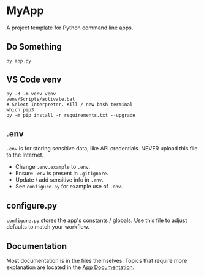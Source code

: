 # MyApp

A project template for Python command line apps.


## Do Something

```
py app.py
```

## VS Code venv

```
py -3 -m venv venv
venv/Scripts/activate.bat
# Select Interpreter. Kill / new bash terminal
which pip3
py -m pip install -r requirements.txt --upgrade
```

## .env

`.env` is for storing sensitive data, like API credentials. NEVER upload this file to the Internet. 

* Change `.env.example` to `.env`.
* Ensure `.env` is present in `.gitignore`.
* Update / add sensitive info in `.env`. 
* See `configure.py` for example use of `.env`. 


## configure.py

`configure.py` stores the app's constants / globals. Use this file to adjust defaults to match your workflow. 


## Documentation

Most documentation is in the files themselves. Topics that require more explanation are located in the [App Documentation](/docs/README.md).

